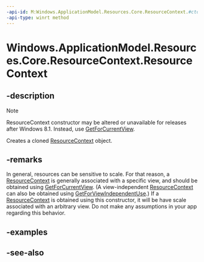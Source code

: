 ----api-id: M:Windows.ApplicationModel.Resources.Core.ResourceContext.#ctor
-api-type: winrt method
---<!-- Method syntaxpublic ResourceContext()--># Windows.ApplicationModel.Resources.Core.ResourceContext.ResourceContext## -description> [!NOTE]> ResourceContext constructor may be altered or unavailable for releases after Windows 8.1. Instead, use [GetForCurrentView](resourcecontext_getforcurrentview.md).Creates a cloned [ResourceContext](resourcecontext.md) object.## -remarksIn general, resources can be sensitive to scale. For that reason, a [ResourceContext](resourcecontext.md) is generally associated with a specific view, and should be obtained using [GetForCurrentView](resourcecontext_getforcurrentview.md). (A view-independent [ResourceContext](resourcecontext.md) can also be obtained using [GetForViewIndependentUse](resourcecontext_getforviewindependentuse.md).) If a [ResourceContext](resourcecontext.md) is obtained using this constructor, it will be have scale associated with an arbitrary view. Do not make any assumptions in your app regarding this behavior.## -examples## -see-also